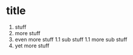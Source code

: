 # title
1. stuff
1. more stuff
1. even more stuff
1.1 sub stuff
1.1 more sub stuff
1. yet more stuff
